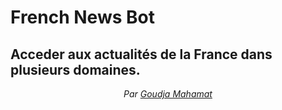 # French News Bot

## Acceder aux actualités de la  France dans plusieurs domaines.



<p align='center'><em>Par <a href='https://www.linkedin.com/in/goudja-mahamat'>Goudja Mahamat </a></em></p>